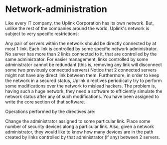 # Network-administration
Like every IT company, the Uplink Corporation has its own network. But, unlike the rest of the companies around the world, Uplink's network is subject to very specific restrictions:

Any pair of servers within the network should be directly connected by at most 1 link.
Each link is controlled by some specific network administrator.
No server has more than 2 links connected to it, that are controlled by the same administrator.
For easier management, links controlled by some administrator cannot be redundant (this is, removing any link will disconnect some two previously connected servers)
Notice that 2 connected servers might not have any direct link between them. Furthermore, in order to keep the network in a secured status, Uplink directives periodically try to perform some modifications over the network to mislead hackers. The problem is, having such a huge network, they need a software to efficiently simulate the network status after any of such modifications. You have been assigned to write the core section of that software.

Operations performed by the directives are:

Change the administrator assigned to some particular link.
Place some number of security devices along a particular link.
Also, given a network administrator, they would like to know how many devices are in the path created by links controlled by that administrator (if any) between 2 servers.
